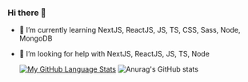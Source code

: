 ### Hi there 👋


- 🌱 I’m currently learning NextJS, ReactJS, JS, TS, CSS, Sass, Node, MongoDB
- 🤔 I’m looking for help with NextJS, ReactJS, JS, TS, Node

  
  [![My GitHub Language Stats](https://github-readme-stats.vercel.app/api/top-langs/?username=rodolfomariano&hide=Objective-C,java,Ruby&langs_count=4&theme=dracula)](dsdsadadasdada)
![Anurag's GitHub stats](https://github-readme-stats.vercel.app/api?username=rodolfomariano&hide=contribs,prs,stars,issues&show_icons=true&theme=dracula)



